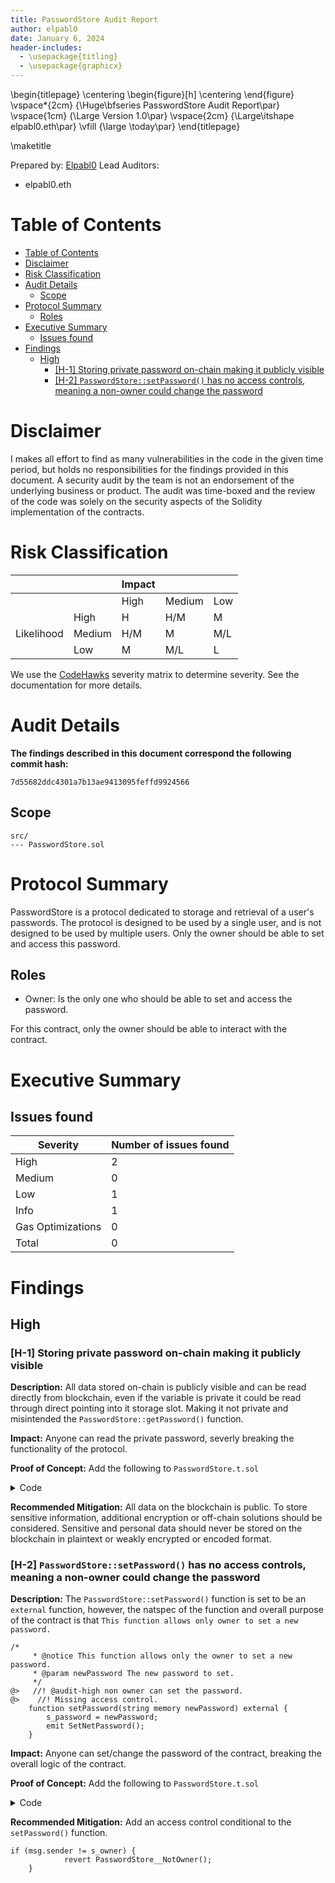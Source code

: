 ```yaml
---
title: PasswordStore Audit Report
author: elpabl0
date: January 6, 2024
header-includes:
  - \usepackage{titling}
  - \usepackage{graphicx}
---
```


\begin{titlepage}
    \centering
    \begin{figure}[h]
        \centering
    \end{figure}
    \vspace*{2cm}
    {\Huge\bfseries PasswordStore Audit Report\par}
    \vspace{1cm}
    {\Large Version 1.0\par}
    \vspace{2cm}
    {\Large\itshape elpabl0.eth\par}
    \vfill
    {\large \today\par}
\end{titlepage}

\maketitle

<!-- Your report starts here! -->

Prepared by: [Elpabl0](https://alkautsar.xyz)
Lead Auditors: 
- elpabl0.eth

# Table of Contents
- [Table of Contents](#table-of-contents)
- [Disclaimer](#disclaimer)
- [Risk Classification](#risk-classification)
- [Audit Details](#audit-details)
  - [Scope](#scope)
- [Protocol Summary](#protocol-summary)
  - [Roles](#roles)
- [Executive Summary](#executive-summary)
  - [Issues found](#issues-found)
- [Findings](#findings)
  - [High](#high)
    - [\[H-1\] Storing private password on-chain making it publicly visible](#h-1-storing-private-password-on-chain-making-it-publicly-visible)
    - [\[H-2\] `PasswordStore::setPassword()` has no access controls, meaning a non-owner could change the password](#h-2-passwordstoresetpassword-has-no-access-controls-meaning-a-non-owner-could-change-the-password)

# Disclaimer

I makes all effort to find as many vulnerabilities in the code in the given time period, but holds no responsibilities for the findings provided in this document. A security audit by the team is not an endorsement of the underlying business or product. The audit was time-boxed and the review of the code was solely on the security aspects of the Solidity implementation of the contracts.

# Risk Classification

|            |        | Impact |        |     |
| ---------- | ------ | ------ | ------ | --- |
|            |        | High   | Medium | Low |
|            | High   | H      | H/M    | M   |
| Likelihood | Medium | H/M    | M      | M/L |
|            | Low    | M      | M/L    | L   |

We use the [CodeHawks](https://docs.codehawks.com/hawks-auditors/how-to-evaluate-a-finding-severity) severity matrix to determine severity. See the documentation for more details.

# Audit Details

**The findings described in this document correspond the following commit hash:**
```
7d55682ddc4301a7b13ae9413095feffd9924566
```

## Scope 

```
src/
--- PasswordStore.sol
```

# Protocol Summary

PasswordStore is a protocol dedicated to storage and retrieval of a user's passwords. The protocol is designed to be used by a single user, and is not designed to be used by multiple users. Only the owner should be able to set and access this password.

## Roles

- Owner: Is the only one who should be able to set and access the password.

For this contract, only the owner should be able to interact with the contract.

# Executive Summary

## Issues found

| Severity          | Number of issues found |
| ----------------- | ---------------------- |
| High              | 2                      |
| Medium            | 0                      |
| Low               | 1                      |
| Info              | 1                      |
| Gas Optimizations | 0                      |
| Total             | 0                      |
# Findings
## High
### [H-1] Storing private password on-chain making it publicly visible

**Description:** All data stored on-chain is publicly visible and can be read directly from blockchain, even if the variable is private it could be read through direct pointing into it storage slot. Making it not private and misintended the `PasswordStore::getPassword()` function.

**Impact:** Anyone can read the private password, severly breaking the functionality of the protocol.

**Proof of Concept:** Add the following to `PasswordStore.t.sol`
<details>
<summary>Code</summary>

```solidity
function test_any_non_owner_can_see_password() public {
    string memory victimPassword = "mySecretPassword"; // Defines Victim's (Owner's) password
    vm.startPrank(owner); // Simulates Victim's address for the next call
    passwordStore.setPassword(victimPassword); // Victim sets their password

    // At this point, Victim thinks their password is now "privately" stored on the protocol and is completely secret.
    // The exploit code that now follows can be performed by just about everyone on the blockchain who are aware of the Victim's protocol and can access and read the Victim's password.

    /////////// EXPLOIT CODE performed by Attacker ///////////

    // By observing the protocol's source code at `PasswordStore.sol`, we notice that `s_password` is the second storage variable declared in the contract. Since storage slots are alloted in the order of declaration in the EVM, its slot value will be '1'
    uint256 S_PASSWORD_STORAGE_SLOT_VALUE = 1;

    // Access the protocol's storage data at slot 1
    bytes32 slotData = vm.load(
        address(passwordStore),
        bytes32(S_PASSWORD_STORAGE_SLOT_VALUE)
    );

    // Converting `bytes` data to `string`
    string memory anyoneCanReadPassword = string(
        abi.encodePacked(slotData)
    );
    // Exposes Victim's password on console
    console.log(anyoneCanReadPassword);
}

```
</details>

**Recommended Mitigation:** All data on the blockchain is public. To store sensitive information, additional encryption or off-chain solutions should be considered. Sensitive and personal data should never be stored on the blockchain in plaintext or weakly encrypted or encoded format.

### [H-2] `PasswordStore::setPassword()` has no access controls, meaning a non-owner could change the password

**Description:** The `PasswordStore::setPassword()` function is set to be an `external` function, however, the natspec of the function and overall purpose of the contract is that `This function allows only owner to set a new password.`

```solidity
/*
     * @notice This function allows only the owner to set a new password.
     * @param newPassword The new password to set.
     */
@>   //! @audit-high non owner can set the password.
@>    //! Missing access control.
    function setPassword(string memory newPassword) external { 
        s_password = newPassword;
        emit SetNetPassword();
    }
```

**Impact:** Anyone can set/change the password of the contract, breaking the overall logic of the contract.

**Proof of Concept:** Add the following to `PasswordStore.t.sol`
<details>
<summary>Code</summary>

```solidity
    function test_anyone_can_set_password(address randomAddress) public {
        vm.assume(randomAddress != owner);
        vm.prank(randomAddress);
        string memory expectedPassword = "myNewPassword";
        passwordStore.setPassword(expectedPassword);

        vm.prank(owner);
        string memory actualPassword = passwordStore.getPassword();
        assertEq(actualPassword, expectedPassword);
    }
```
</details>

**Recommended Mitigation:** Add an access control conditional to the `setPassword()` function.

```solidity
if (msg.sender != s_owner) {
            revert PasswordStore__NotOwner();
    }
```
